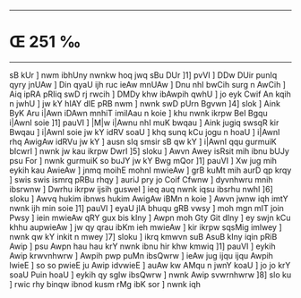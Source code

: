 ___
# Œ 251 ‰
---
sB kUr ] nwm ibhUny nwnkw hoq jwq sBu DUr ]1] pvVI ] DDw DUir
punIq qyry jnUAw ] Din qyaU ijh ruc ieAw mnUAw ] Dnu nhI bwCih surg
n AwCih ] Aiq ipRA pRIiq swD rj rwcih ] DMDy khw ibAwpih qwhU ] jo
eyk Cwif An kqih n jwhU ] jw kY hIAY dIE pRB nwm ] nwnk swD pUrn
Bgvwn ]4] slok ] Aink ByK Aru i|Awn iDAwn mnhiT imilAau n
koie ] khu nwnk ikrpw BeI Bgqu i|AwnI soie ]1] pauVI ] |M|w i|Awnu
nhI muK bwqau ] Aink jugiq swsqR kir Bwqau ] i|AwnI soie jw kY idRV
soaU ] khq sunq kCu jogu n hoaU ] i|AwnI rhq AwigAw idRVu jw kY ]
ausn sIq smsir sB qw kY ] i|AwnI qqu gurmuiK bIcwrI ] nwnk jw kau
ikrpw DwrI ]5] sloku ] Awvn Awey isRsit mih ibnu bUJy psu For ] nwnk
gurmuiK so buJY jw kY Bwg mQor ]1] pauVI ] Xw jug mih eykih kau
AwieAw ] jnmq moihE mohnI mwieAw ] grB kuMt mih aurD qp krqy ]
swis swis ismrq pRBu rhqy ] auriJ pry jo Coif Cfwnw ] dyvnhwru mnih
ibsrwnw ] Dwrhu ikrpw ijsih gusweI ] ieq auq nwnk iqsu ibsrhu nwhI
]6] sloku ] Awvq hukim ibnws hukim AwigAw iBMn n koie ] Awvn jwnw
iqh imtY nwnk ijh min soie ]1] pauVI ] eyaU jIA bhuqu gRB vwsy ] moh
mgn mIT join Pwsy ] iein mwieAw qRY gux bis kIny ] Awpn moh Gty Git
dIny ] ey swjn kCu khhu aupwieAw ] jw qy qrau ibKm ieh mwieAw ]
kir ikrpw sqsMig imlwey ] nwnk qw kY inkit n mwey ]7] sloku ]
ikrq kmwvn suB AsuB kIny iqin pRiB Awip ] psu Awpn hau hau krY
nwnk ibnu hir khw kmwiq ]1] pauVI ] eykih Awip krwvnhwrw ]
Awpih pwp puMn ibsQwrw ] ieAw jug ijqu ijqu Awpih lwieE ] so so
pwieE ju Awip idvwieE ] auAw kw AMqu n jwnY koaU ] jo jo krY soaU Puin
hoaU ] eykih qy sglw ibsQwrw ] nwnk Awip svwrnhwrw ]8] slo ku ]
rwic rhy binqw ibnod kusm rMg ibK sor ] nwnk iqh
####

